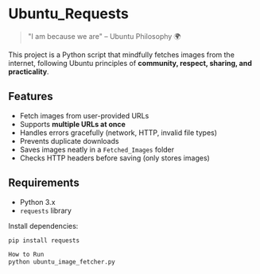 # Ubuntu_Requests

> "I am because we are" – Ubuntu Philosophy 🌍

This project is a Python script that mindfully fetches images from the internet, following Ubuntu principles of **community, respect, sharing, and practicality**.

## Features
- Fetch images from user-provided URLs
- Supports **multiple URLs at once**
- Handles errors gracefully (network, HTTP, invalid file types)
- Prevents duplicate downloads
- Saves images neatly in a `Fetched_Images` folder
- Checks HTTP headers before saving (only stores images)

## Requirements
- Python 3.x
- `requests` library

Install dependencies:
```bash
pip install requests

How to Run
python ubuntu_image_fetcher.py
